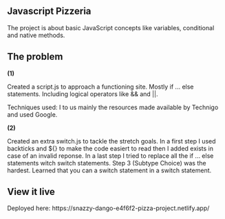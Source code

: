 <h2>Javascript Pizzeria</h2>
The project is about basic JavaScript concepts like variables, conditional and native methods. 

<h2>The problem</h2>
<p><b>(1)</b></p>
<p>Created a script.js to approach a functioning site. Mostly if ... else statements. Including logical operators like && and ||. </p> 
<p>Techniques used: I to us mainly the resources made available by Technigo and used Google.</p> 
<p><b>(2)</b></p>
</hr>
<p>Created an extra switch.js to tackle the stretch goals. In a first step I used backticks and ${} to make the code easiert to read then I added exists in case of an invalid reponse. In a last step I tried to replace all the if ... else statements witch switch statements. Step 3 (Subtype Choice) was the hardest. Learned that you can a switch statement in a switch statement. </p>

<h2>View it live</h2>
<p>Deployed here: https://snazzy-dango-e4f6f2-pizza-project.netlify.app/</p> 


